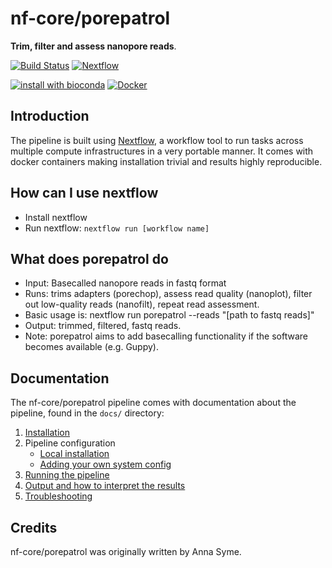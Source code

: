 # nf-core/porepatrol

**Trim, filter and assess nanopore reads**.

[![Build Status](https://travis-ci.com/nf-core/porepatrol.svg?branch=master)](https://travis-ci.com/nf-core/porepatrol)
[![Nextflow](https://img.shields.io/badge/nextflow-%E2%89%A50.32.0-brightgreen.svg)](https://www.nextflow.io/)

[![install with bioconda](https://img.shields.io/badge/install%20with-bioconda-brightgreen.svg)](http://bioconda.github.io/)
[![Docker](https://img.shields.io/docker/automated/nfcore/porepatrol.svg)](https://hub.docker.com/r/nfcore/porepatrol)

## Introduction
The pipeline is built using [Nextflow](https://www.nextflow.io), a workflow tool to run tasks across multiple compute infrastructures in a very portable manner. It comes with docker containers making installation trivial and results highly reproducible.

## How can I use nextflow 

* Install nextflow
* Run nextflow: `nextflow run [workflow name]`

## What does porepatrol do

* Input: Basecalled nanopore reads in fastq format
* Runs: trims adapters (porechop), assess read quality (nanoplot), filter out low-quality reads (nanofilt), repeat read assessment. 
* Basic usage is: nextflow run porepatrol --reads "[path to fastq reads]"
* Output: trimmed, filtered, fastq reads. 
* Note: porepatrol aims to add basecalling functionality if the software becomes available (e.g. Guppy). 

## Documentation
The nf-core/porepatrol pipeline comes with documentation about the pipeline, found in the `docs/` directory:

1. [Installation](https://nf-co.re/usage/installation)
2. Pipeline configuration
    * [Local installation](https://nf-co.re/usage/local_installation)
    * [Adding your own system config](https://nf-co.re/usage/adding_own_config)
3. [Running the pipeline](docs/usage.md)
4. [Output and how to interpret the results](docs/output.md)
5. [Troubleshooting](https://nf-co.re/usage/troubleshooting)

## Credits
nf-core/porepatrol was originally written by Anna Syme.
